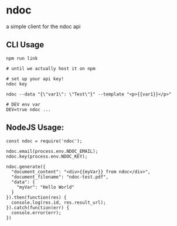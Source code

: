 # ndoc
a simple client for the ndoc api


CLI Usage
----

```
npm run link

# until we actually host it on npm
```

```
# set up your api key!
ndoc key

ndoc --data "{\"var1\": \"Test\"}" --template "<p>{{var1}}</p>"

# DEV env var
DEV=true ndoc ...
```


NodeJS Usage:
---

```
const ndoc = require('ndoc');

ndoc.email(process.env.NDOC_EMAIL);
ndoc.key(process.env.NDOC_KEY);

ndoc.generate({
  "document_content": "<div>{{myVar}} from ndoc</div>",
  "document_filename": "ndoc-test.pdf",
  "data": {
    "myVar": "Hello World"
  }
}).then(function(res) {
  console.log(res.id, res.result_url);
}).catch(function(err) {
  console.error(err);
})
```
